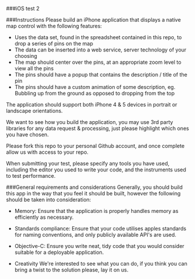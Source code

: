 ###iOS test 2

###Instructions
Please build an iPhone application that displays a native map control with the following features:
* Uses the data set, found in the spreadsheet contained in this repo, to drop a series of pins on the map
* The data can be inserted into a web service, server technology of your choosing
* The map should center over the pins, at an appropriate zoom level to view all the pins
* The pins should have a popup that contains the description / title of the pin
* The pins should have a custom animation of some description, eg. Bubbling up from the ground as opposed to dropping from the top

The application should support both iPhone 4 & 5 devices in portrait or landscape orientations.

We want to see how you build the application, you may use 3rd party libraries for any data request & processing, just please highlight which ones you have chosen. 

Please fork this repo to your personal Github account, and once complete allow us with access to your repo.

When submitting your test, please specify any tools you have used, including the editor you used to write your code, and the instruments used to test performance.

###General requirements and considerations
Generally, you should build this app in the way that you feel it should be built, however the following should be taken into consideration: 

* Memory: 
Ensure that the application is properly handles memory as efficiently as necessary.

* Standards compliance: 
Ensure that your code utilises apples standards for naming conventions, and only publicly available API's are used.

* Objective-C:
Ensure you write neat, tidy code that you would consider suitable for a deployable application.

* Creativity
We're interested to see what you can do, if you think you can bring a twist to the solution please, lay it on us. 
